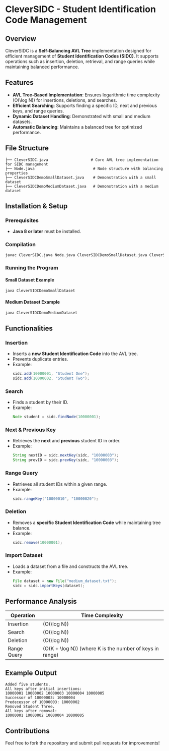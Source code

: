 # CleverSIDC - Student Identification Code Management

## Overview
CleverSIDC is a **Self-Balancing AVL Tree** implementation designed for efficient management of **Student Identification Codes (SIDC)**. It supports operations such as insertion, deletion, retrieval, and range queries while maintaining balanced performance.

## Features
- **AVL Tree-Based Implementation**: Ensures logarithmic time complexity \(O(\log N)\) for insertions, deletions, and searches.
- **Efficient Searching**: Supports finding a specific ID, next and previous keys, and range queries.
- **Dynamic Dataset Handling**: Demonstrated with small and medium datasets.
- **Automatic Balancing**: Maintains a balanced tree for optimized performance.

## File Structure
```
├── CleverSIDC.java                   # Core AVL tree implementation for SIDC management
├── Node.java                          # Node structure with balancing properties
├── CleverSIDCDemoSmallDataset.java    # Demonstration with a small dataset
├── CleverSIDCDemoMediumDataset.java   # Demonstration with a medium dataset
```

## Installation & Setup
### Prerequisites
- **Java 8 or later** must be installed.

### Compilation
```bash
javac CleverSIDC.java Node.java CleverSIDCDemoSmallDataset.java CleverSIDCDemoMediumDataset.java
```

### Running the Program
#### Small Dataset Example
```bash
java CleverSIDCDemoSmallDataset
```
#### Medium Dataset Example
```bash
java CleverSIDCDemoMediumDataset
```

## Functionalities
### **Insertion**
- Inserts a **new Student Identification Code** into the AVL tree.
- Prevents duplicate entries.
- Example:
  ```java
  sidc.add(10000001, "Student One");
  sidc.add(10000002, "Student Two");
  ```

### **Search**
- Finds a student by their ID.
- Example:
  ```java
  Node student = sidc.findNode(10000001);
  ```

### **Next & Previous Key**
- Retrieves the **next** and **previous** student ID in order.
- Example:
  ```java
  String nextID = sidc.nextKey(sidc, "10000003");
  String prevID = sidc.prevKey(sidc, "10000003");
  ```

### **Range Query**
- Retrieves all student IDs within a given range.
- Example:
  ```java
  sidc.rangeKey("10000010", "10000020");
  ```

### **Deletion**
- Removes a **specific Student Identification Code** while maintaining tree balance.
- Example:
  ```java
  sidc.remove(10000001);
  ```

### **Import Dataset**
- Loads a dataset from a file and constructs the AVL tree.
- Example:
  ```java
  File dataset = new File("medium_dataset.txt");
  sidc = sidc.importKeys(dataset);
  ```

## Performance Analysis
| Operation       | Time Complexity |
|----------------|----------------|
| Insertion      | \(O(\log N)\)  |
| Search         | \(O(\log N)\)  |
| Deletion       | \(O(\log N)\)  |
| Range Query    | \(O(K + \log N)\) (where K is the number of keys in range) |

## Example Output
```
Added five students.
All keys after initial insertions:
10000001 10000002 10000003 10000004 10000005 
Successor of 10000003: 10000004
Predecessor of 10000003: 10000002
Removed Student Three.
All keys after removal:
10000001 10000002 10000004 10000005 
```

## Contributions
Feel free to fork the repository and submit pull requests for improvements!



